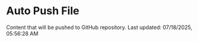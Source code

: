 # Auto Push File

Content that will be pushed to GitHub repository.
Last updated: 07/18/2025, 05:56:28 AM